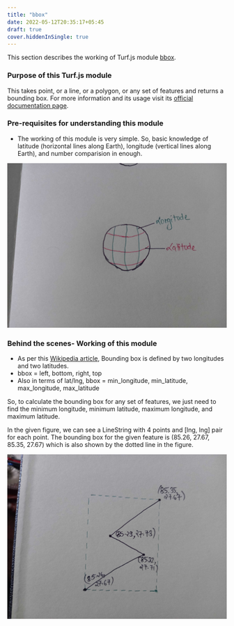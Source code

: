 ```yaml
---
title: "bbox"
date: 2022-05-12T20:35:17+05:45
draft: true
cover.hiddenInSingle: true
---
```


This section describes the working of Turf.js module [bbox](https://turfjs.org/docs/#bbox).

### Purpose of this Turf.js module

This takes point, or a line, or a polygon, or any set of features and returns a bounding box. For more information and its usage visit its [official documentation page](https://turfjs.org/docs/#bbox).

### Pre-requisites for understanding this module

- The working of this module is very simple. So, basic knowledge of latitude (horizontal lines along Earth), longitude (vertical lines along Earth), and number comparision in enough.

![Figure 1](/unturf/images/bbox_1.jpg)

### Behind the scenes- Working of this module

- As per this [Wikipedia article](https://wiki.openstreetmap.org/wiki/Bounding_Box), Bounding box is defined by two longitudes and two latitudes.
- bbox = left, bottom, right, top
- Also in terms of lat/lng, bbox = min_longitude, min_latitude, max_longitude, max_latitude

So, to calculate the bounding box for any set of features, we just need to find the minimum longitude, minimum latitude, maximum longitude, and maximum latitude.

In the given figure, we can see a LineString with 4 points and [lng, lng] pair for each point. The bounding box for the given feature is (85.26, 27.67, 85.35, 27.67) which is also shown by the dotted line in the figure.

![Figure 1](/unturf/images/bbox_2.jpg)
